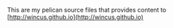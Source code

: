 This are my pelican source files that provides content to [http://wincus.github.io](http://wincus.github.io)


